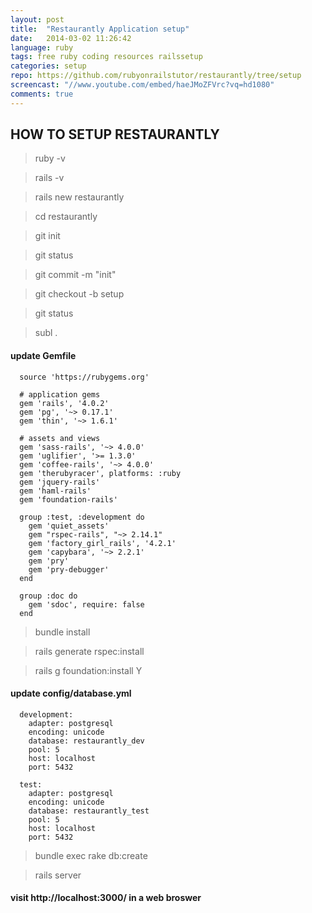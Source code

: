 ```yaml
---
layout: post
title:  "Restaurantly Application setup"
date:   2014-03-02 11:26:42
language: ruby
tags: free ruby coding resources railssetup
categories: setup
repo: https://github.com/rubyonrailstutor/restaurantly/tree/setup
screencast: "//www.youtube.com/embed/haeJMoZFVrc?vq=hd1080"
comments: true
---
```


## HOW TO SETUP RESTAURANTLY

> ruby -v

> rails -v

> rails new restaurantly

> cd restaurantly

> git init

> git status

> git commit -m "init"

> git checkout -b setup

> git status

> subl .


#### update Gemfile


```
  source 'https://rubygems.org'

  # application gems
  gem 'rails', '4.0.2'
  gem 'pg', '~> 0.17.1'
  gem 'thin', '~> 1.6.1'

  # assets and views
  gem 'sass-rails', '~> 4.0.0'
  gem 'uglifier', '>= 1.3.0'
  gem 'coffee-rails', '~> 4.0.0'
  gem 'therubyracer', platforms: :ruby
  gem 'jquery-rails'
  gem 'haml-rails'
  gem 'foundation-rails'

  group :test, :development do
    gem 'quiet_assets'
    gem "rspec-rails", "~> 2.14.1"
    gem 'factory_girl_rails', '4.2.1'
    gem 'capybara', '~> 2.2.1'
    gem 'pry'
    gem 'pry-debugger'
  end

  group :doc do
    gem 'sdoc', require: false
  end
```

> bundle install

> rails generate rspec:install

> rails g foundation:install
> Y

#### update config/database.yml

```
  development:
    adapter: postgresql
    encoding: unicode
    database: restaurantly_dev
    pool: 5
    host: localhost
    port: 5432

  test:
    adapter: postgresql
    encoding: unicode
    database: restaurantly_test
    pool: 5
    host: localhost
    port: 5432
```

> bundle exec rake db:create

> rails server

#### visit http://localhost:3000/ in a web broswer
